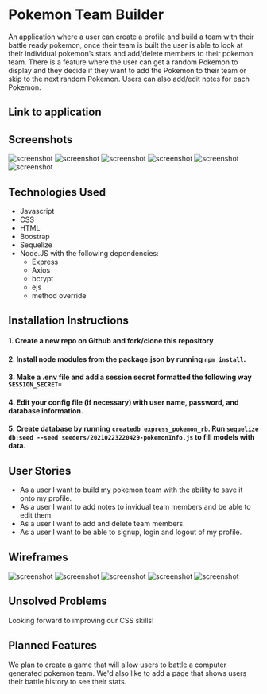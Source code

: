 # Pokemon Team Builder
An application where a user can create a profile and build a team with their battle ready pokemon, once their team is built the user is able to look at their individual pokemon’s stats and add/delete members to their pokemon team. There is a feature where the user can get a random Pokemon to display and they decide if they want to add the Pokemon to their team or skip to the next random Pokemon. Users can also add/edit notes for each Pokemon.

## Link to application


## Screenshots
![screenshot](/public/assets/page_1.jpg)
![screenshot](/public/assets/page_3.jpg)
![screenshot](/public/assets/page_2.jpg)
![screenshot](/public/assets/page_4.jpg)
![screenshot](/public/assets/page_5.jpg)
![screenshot](/public/assets/page_6.jpg)

## Technologies Used
* Javascript
* CSS
* HTML
* Boostrap 
* Sequelize
* Node.JS with the following dependencies: 
    * Express 
    * Axios
    * bcrypt
    * ejs
    * method override

## Installation Instructions 
#### 1. Create a new repo on Github and fork/clone this repository 

#### 2. Install node modules from the package.json by running `npm install`. 

#### 3. Make a .env file and add a session secret formatted the following way `SESSION_SECRET= `

#### 4. Edit your config file (if necessary) with user name, password, and database information.

#### 5. Create database by running `createdb express_pokemon_rb`. Run `sequelize db:seed --seed seeders/20210223220429-pokemonInfo.js` to fill models with data. 


## User Stories
* As a user I want to build my pokemon team with the ability to save it onto my profile. 
* As a user I want to add notes to invidual team members and be able to edit them. 
* As a user I want to add and delete team members. 
* As a user I want to be able to signup, login and logout of my profile. 


## Wireframes
![screenshot](/public/assets/home_page.jpg)
![screenshot](/public/assets/first_round.jpg)
![screenshot](/public/assets/round_2.jpg)
![screenshot](/public/assets/search_and_add.jpg)
![screenshot](/public/assets/choose_by_type.jpg)

## Unsolved Problems
Looking forward to improving our CSS skills! 

## Planned Features 
We plan to create a game that will allow users to battle a computer generated pokemon team. We'd also like to add a page that shows users their battle history to see their stats. 